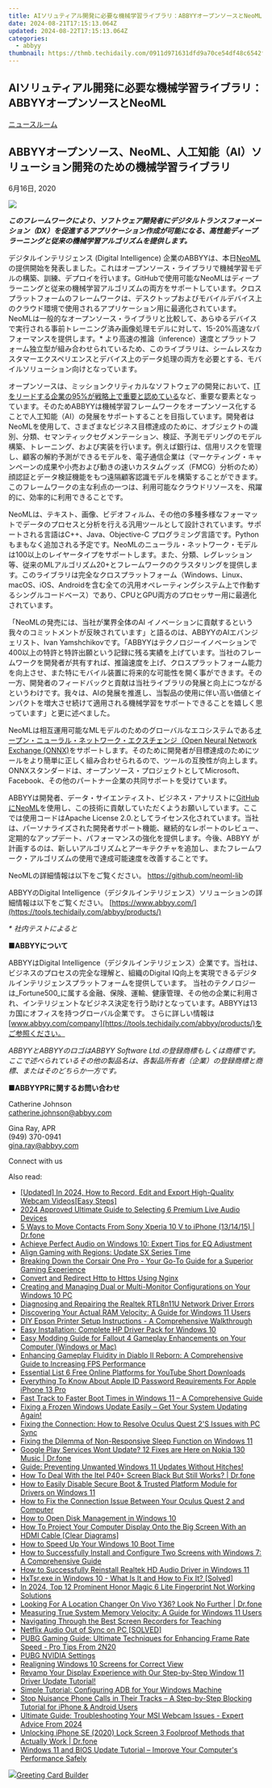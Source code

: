 ```yaml
---
title: AIソリュティアル開発に必要な機械学習ライブラリ：ABBYYオープンソースとNeoML
date: 2024-08-21T17:15:13.064Z
updated: 2024-08-22T17:15:13.064Z
categories:
  - abbyy
thumbnail: https://thmb.techidaily.com/0911d971631dfd9a70ce54df48c6542f0fb3a0ed015eda89c92fcb9372e4bb6e.jpg
---
```


## AIソリュティアル開発に必要な機械学習ライブラリ：ABBYYオープンソースとNeoML

[ニュースルーム](https://tools.techidaily.com/abbyy/products/)

## ABBYYオープンソース、NeoML、人工知能（AI）ソリューション開発のための機械学習ライブラリ

6月16日, 2020

![](https://content.abbyy.com/-/media/project/abbyy/abbyy/branchtemplates/shutterstock_1272462163_1296-x-729.jpg?h=729&iar=0&w=1296)

**_このフレームワークにより、ソフトウェア開発者にデジタルトランスフォーメーション（DX）を促進するアプリケーション作成が可能になる、高性能ディープラーニングと従来の機械学習アルゴリズムを提供します。_**

  
デジタルインテリジェンス (Digital Intelligence) 企業のABBYYは、本日[NeoML](https://github.com/neoml-lib "NeoML on Github")の提供開始を発表しました。これはオープンソース・ライブラリで機械学習モデルの構築、訓練、デプロイを行います。GitHubで使用可能なNeoMLはディープラーニングと従来の機械学習アルゴリズムの両方をサポートしています。クロスプラットフォームのフレームワークは、デスクトップおよびモバイルデバイス上のクラウド環境で使用されるアプリケーション用に最適化されています。NeoMLは一般的なオープンソース・ライブラリと比較して、あらゆるデバイスで実行される事前トレーニング済み画像処理モデルに対して、15-20%高速なパフォーマンスを提供します。\* より高速の推論（inference）速度とプラットフォーム独立型が組み合わせられているため、このライブラリは、シームレスなカスタマーエクスペリエンスとデバイス上のデータ処理の両方を必要とする、モバイルソリューション向けとなっています。

オープンソースは、ミッションクリティカルなソフトウェアの開発において、[ITをリードする企業の95%が戦略上で重要と認めている](https://www.redhat.com/en/enterprise-open-source-report/2020 "Enterprise Open Source Report 2020")など、重要な要素となっています。そのためABBYYは機械学習フレームワークをオープンソース化することで人工知能（AI）の発展をサポートすることを目指しています。開発者はNeoMLを使用して、さまざまなビジネス目標達成のために、オブジェクトの識別、分類、セマンティックセグメンテーション、検証、予測モデリングのモデル構築、トレーニング、および実装を行います。例えば銀行は、信用リスクを管理し、顧客の解約予測ができるモデルを、電子通信企業は（マーケティング・キャンペーンの成果や小売および動きの速いカスタムグッズ（FMCG）分析のため）顔認証とデータ検証機能をもつ遠隔顧客認識モデルを構築することができます。このフレームワークの主な利点の一つは、利用可能なクラウドリソースを、飛躍的に、効率的に利用できることです。

NeoMLは、テキスト、画像、ビデオフィルム、その他の多種多様なフォーマットでデータのプロセスと分析を行える汎用ツールとして設計されています。サポートされる言語は ​​C++、Java、Objective-C プログラミング言語です。Pythonもまもなく追加される予定です。NeoMLのニューラル・ネットワーク・モデルは100以上のレイヤータイプをサポートします。また、分類、レグレッション等、従来のMLアルゴリズム20+とフレームワークのクラスタリングを提供します。このライブラリは完全なクロスプラットフォーム（Windows、Linux、 macOS、iOS、Androidを含む全ての汎用オペレーティングシステム上で作動するシングルコードベース）であり、CPUとGPU両方のプロセッサー用に最適化されています。

「NeoMLの発売には、当社が業界全体のAI イノベーションに貢献するという我々のコミットメントが反映されています」と語るのは、ABBYYのAIエバンジェリスト、Ivan Yamshchikovです。「ABBYYはテクノロジーイノベーションで400以上の特許と特許出願という記録に残る実績を上げています。当社のフレームワークを開発者が共有すれば、推論速度を上げ、クロスプラットフォーム能力を向上させ、また特にモバイル装置に将来的な可能性を開く事ができます。その一方、開発者のフィードバックと貢献は当社ライブラリの発展と向上につながるというわけです。我々は、AIの発展を推進し、当製品の使用に伴い高い価値とインパクトを増大させ続けて適用される機械学習をサポートできることを嬉しく思っています」と更に述べました。

NeoMLは相互運用可能なMLモデルのためのグローバルなエコシステムである[オープン・ニューラル・ネットワーク・エクスチェンジ（Open Neural Network Exchange (ONNX)](https://onnx.ai/ "Open Neural Network Exchange")をサポートします。そのために開発者が目標達成のためにツールをより簡単に正しく組み合わせられるので、ツールの互換性が向上します。ONNXスタンダードは、オープンソース・プロジェクトとしてMicrosoft、Facebook、その他のパートナー企業の共同サポートを受けています。

ABBYYは開発者、データ・サイエンティスト、ビジネス・アナリストに[GitHubにNeoML](https://github.com/neoml-lib "NeoML on Github")を使用し、この技術に貢献していただくようお願いしています。ここでは使用コードはApache License 2.0.としてライセンス化されています。当社は、パーソナライズされた開発者サポート機能、継続的なレポートのレビュー、定期的なアップデート、パフォーマンスの強化を提供します。今後、ABBYY が計画するのは、新しいアルゴリズムとアーキテクチャを追加し、またフレームワーク・アルゴリズムの使用で達成可能速度を改善することです。

NeoMLの詳細情報は以下をご覧ください。 <https://github.com/neoml-lib>

ABBYYのDigital Intelligence（デジタルインテリジェンス）ソリューションの詳細情報は以下をご覧ください。 [https://www.abbyy.com/](https://tools.techidaily.com/abbyy/products/)

_\* 社内テストによると_

■**ABBYYについて**

ABBYYはDigital Intelligence（デジタルインテリジェンス）企業です。当社は、ビジネスのプロセスの完全な理解と、組織のDigital IQ向上を実現できるデジタルインテリジェンスプラットフォームを提供しています。 当社のテクノロジーは_Fortune500_に属する金融、保険、運輸、健康管理、その他の企業に利用され、インテリジェントなビジネス決定を行う助けとなっています。ABBYYは13カ国にオフィスを持つグローバル企業です。 さらに詳しい情報は[www.abbyy.com/company](https://tools.techidaily.com/abbyy/products/)をご参照ください。

_ABBYYとABBYYのロゴはABBYY Software Ltd.の登録商標もしくは商標です。ここで述べられているその他の製品名は、各製品所有者（企業）の登録商標と商標、またはそのどちらか一方です。_

■**ABBYYPRに関するお問い合わせ** 

Catherine Johnson  
[catherine.johnson@abbyy.com](https://tools.techidaily.com/abbyy/products/)

Gina Ray, APR  
(949) 370-0941  
[gina.ray@abbyy.com](https://tools.techidaily.com/abbyy/products/)

Connect with us

<ins class="adsbygoogle"
     style="display:block"
     data-ad-format="autorelaxed"
     data-ad-client="ca-pub-7571918770474297"
     data-ad-slot="1223367746"></ins>



<ins class="adsbygoogle"
     style="display:block"
     data-ad-client="ca-pub-7571918770474297"
     data-ad-slot="8358498916"
     data-ad-format="auto"
     data-full-width-responsive="true"></ins>

<span class="atpl-alsoreadstyle">Also read:</span>
<div><ul>
<li><a href="https://screen-video-capture.techidaily.com/updated-in-2024-how-to-record-edit-and-export-high-quality-webcam-videoseasy-steps/"><u>[Updated] In 2024, How to Record, Edit and Export High-Quality Webcam Videos[Easy Steps]</u></a></li>
<li><a href="https://some-approaches.techidaily.com/2024-approved-ultimate-guide-to-selecting-6-premium-live-audio-devices/"><u>2024 Approved  Ultimate Guide to Selecting 6 Premium Live Audio Devices</u></a></li>
<li><a href="https://blog-min.techidaily.com/5-ways-to-move-contacts-from-sony-xperia-10-v-to-iphone-131415-drfone-by-drfone-transfer-from-android-transfer-from-android/"><u>5 Ways to Move Contacts From Sony Xperia 10 V to iPhone (13/14/15) | Dr.fone</u></a></li>
<li><a href="https://techtrends.techidaily.com/achieve-perfect-audio-on-windows-10-expert-tips-for-eq-adjustment/"><u>Achieve Perfect Audio on Windows 10: Expert Tips for EQ Adjustment</u></a></li>
<li><a href="https://games-able.techidaily.com/align-gaming-with-regions-update-sx-series-time/"><u>Align Gaming with Regions: Update SX Series Time</u></a></li>
<li><a href="https://buynow-info.techidaily.com/breaking-down-the-corsair-one-pro-your-go-to-guide-for-a-superior-gaming-experience/"><u>Breaking Down the Corsair One Pro - Your Go-To Guide for a Superior Gaming Experience</u></a></li>
<li><a href="https://techtrends.techidaily.com/convert-and-redirect-http-to-https-using-nginx/"><u>Convert and Redirect Http to Https Using Nginx</u></a></li>
<li><a href="https://techtrends.techidaily.com/creating-and-managing-dual-or-multi-monitor-configurations-on-your-windows-10-pc/"><u>Creating and Managing Dual or Multi-Monitor Configurations on Your Windows 10 PC</u></a></li>
<li><a href="https://hardware-help.techidaily.com/diagnosing-and-repairing-the-realtek-rtl8n11u-network-driver-errors/"><u>Diagnosing and Repairing the Realtek RTL8n11U Network Driver Errors</u></a></li>
<li><a href="https://techtrends.techidaily.com/discovering-your-actual-ram-velocity-a-guide-for-windows-11-users/"><u>Discovering Your Actual RAM Velocity: A Guide for Windows 11 Users</u></a></li>
<li><a href="https://techtrends.techidaily.com/diy-epson-printer-setup-instructions-a-comprehensive-walkthrough/"><u>DIY Epson Printer Setup Instructions - A Comprehensive Walkthrough</u></a></li>
<li><a href="https://techtrends.techidaily.com/easy-installation-complete-hp-driver-pack-for-windows-10/"><u>Easy Installation: Complete HP Driver Pack for Windows 10</u></a></li>
<li><a href="https://techtrends.techidaily.com/easy-modding-guide-for-fallout-4-gameplay-enhancements-on-your-computer-windows-or-mac/"><u>Easy Modding Guide for Fallout 4 Gameplay Enhancements on Your Computer (Windows or Mac)</u></a></li>
<li><a href="https://techtrends.techidaily.com/enhancing-gameplay-fluidity-in-diablo-ii-reborn-a-comprehensive-guide-to-increasing-fps-performance/"><u>Enhancing Gameplay Fluidity in Diablo II Reborn: A Comprehensive Guide to Increasing FPS Performance</u></a></li>
<li><a href="https://youtube-videos.techidaily.com/essential-list-6-free-online-platforms-for-youtube-short-downloads/"><u>Essential List  6 Free Online Platforms for YouTube Short Downloads</u></a></li>
<li><a href="https://apple-account.techidaily.com/everything-to-know-about-apple-id-password-requirements-for-apple-iphone-13-pro-by-drfone-ios/"><u>Everything To Know About Apple ID Password Requirements For Apple iPhone 13 Pro</u></a></li>
<li><a href="https://techtrends.techidaily.com/fast-track-to-faster-boot-times-in-windows-11-a-comprehensive-guide/"><u>Fast Track to Faster Boot Times in Windows 11 – A Comprehensive Guide</u></a></li>
<li><a href="https://techtrends.techidaily.com/fixing-a-frozen-windows-update-easily-get-your-system-updating-again/"><u>Fixing a Frozen Windows Update Easily – Get Your System Updating Again!</u></a></li>
<li><a href="https://techtrends.techidaily.com/fixing-the-connection-how-to-resolve-oculus-quest-2s-issues-with-pc-sync/"><u>Fixing the Connection: How to Resolve Oculus Quest 2'S Issues with PC Sync</u></a></li>
<li><a href="https://techtrends.techidaily.com/fixing-the-dilemma-of-non-responsive-sleep-function-on-windows-11/"><u>Fixing the Dilemma of Non-Responsive Sleep Function on Windows 11</u></a></li>
<li><a href="https://howto.techidaily.com/google-play-services-wont-update-12-fixes-are-here-on-nokia-130-music-drfone-by-drfone-fix-android-problems-fix-android-problems/"><u>Google Play Services Wont Update? 12 Fixes are Here on Nokia 130 Music | Dr.fone</u></a></li>
<li><a href="https://techtrends.techidaily.com/guide-preventing-unwanted-windows-11-updates-without-hitches/"><u>Guide: Preventing Unwanted Windows 11 Updates Without Hitches!</u></a></li>
<li><a href="https://change-location.techidaily.com/how-to-deal-with-the-itel-p40plus-screen-black-but-still-works-drfone-by-drfone-fix-android-problems-fix-android-problems/"><u>How To Deal With the Itel P40+ Screen Black But Still Works? | Dr.fone</u></a></li>
<li><a href="https://techtrends.techidaily.com/how-to-easily-disable-secure-boot-and-trusted-platform-module-for-drivers-on-windows-11/"><u>How to Easily Disable Secure Boot & Trusted Platform Module for Drivers on Windows 11</u></a></li>
<li><a href="https://techtrends.techidaily.com/how-to-fix-the-connection-issue-between-your-oculus-quest-2-and-computer/"><u>How to Fix the Connection Issue Between Your Oculus Quest 2 and Computer</u></a></li>
<li><a href="https://techtrends.techidaily.com/how-to-open-disk-management-in-windows-10/"><u>How to Open Disk Management in Windows 10</u></a></li>
<li><a href="https://techtrends.techidaily.com/how-to-project-your-computer-display-onto-the-big-screen-with-an-hdmi-cable-clear-diagrams/"><u>How To Project Your Computer Display Onto the Big Screen With an HDMI Cable [Clear Diagrams]</u></a></li>
<li><a href="https://techtrends.techidaily.com/how-to-speed-up-your-windows-10-boot-time/"><u>How to Speed Up Your Windows 10 Boot Time</u></a></li>
<li><a href="https://techtrends.techidaily.com/how-to-successfully-install-and-configure-two-screens-with-windows-7-a-comprehensive-guide/"><u>How to Successfully Install and Configure Two Screens with Windows 7: A Comprehensive Guide</u></a></li>
<li><a href="https://techtrends.techidaily.com/how-to-successfully-reinstall-realtek-hd-audio-driver-in-windows-11/"><u>How to Successfully Reinstall Realtek HD Audio Driver in Windows 11</u></a></li>
<li><a href="https://techtrends.techidaily.com/hxtsrexe-in-windows-10-what-is-it-and-how-to-fix-it-solved/"><u>HxTsr.exe in Windows 10 - What Is It and How to Fix It? [Solved]</u></a></li>
<li><a href="https://unlock-android.techidaily.com/in-2024-top-12-prominent-honor-magic-6-lite-fingerprint-not-working-solutions-by-drfone-android/"><u>In 2024, Top 12 Prominent Honor Magic 6 Lite Fingerprint Not Working Solutions</u></a></li>
<li><a href="https://fake-location.techidaily.com/looking-for-a-location-changer-on-vivo-y36-look-no-further-drfone-by-drfone-virtual-android/"><u>Looking For A Location Changer On Vivo Y36? Look No Further | Dr.fone</u></a></li>
<li><a href="https://techtrends.techidaily.com/measuring-true-system-memory-velocity-a-guide-for-windows-11-users/"><u>Measuring True System Memory Velocity: A Guide for Windows 11 Users</u></a></li>
<li><a href="https://video-screen-grab.techidaily.com/navigating-through-the-best-screen-recorders-for-teaching/"><u>Navigating Through the Best Screen Recorders for Teaching</u></a></li>
<li><a href="https://techtrends.techidaily.com/netflix-audio-out-of-sync-on-pc-solved/"><u>Netflix Audio Out of Sync on PC [SOLVED]</u></a></li>
<li><a href="https://techtrends.techidaily.com/pubg-gaming-guide-ultimate-techniques-for-enhancing-frame-rate-speed-pro-tips-from-2n20/"><u>PUBG Gaming Guide: Ultimate Techniques for Enhancing Frame Rate Speed - Pro Tips From 2N20</u></a></li>
<li><a href="https://techtrends.techidaily.com/pubg-nvidia-settings/"><u>PUBG NVIDIA Settings</u></a></li>
<li><a href="https://network-issues.techidaily.com/realigning-windows-10-screens-for-correct-view/"><u>Realigning Windows 10 Screens for Correct View</u></a></li>
<li><a href="https://techtrends.techidaily.com/1723808228029-revamp-your-display-experience-with-our-step-by-step-window-11-driver-update-tutorial/"><u>Revamp Your Display Experience with Our Step-by-Step Window 11 Driver Update Tutorial!</u></a></li>
<li><a href="https://techtrends.techidaily.com/simple-tutorial-configuring-adb-for-your-windows-machine/"><u>Simple Tutorial: Configuring ADB for Your Windows Machine</u></a></li>
<li><a href="https://techtrends.techidaily.com/1723808316530-stop-nuisance-phone-calls-in-their-tracks-a-step-by-step-blocking-tutorial-for-iphone-and-android-users/"><u>Stop Nuisance Phone Calls in Their Tracks – A Step-by-Step Blocking Tutorial for iPhone & Android Users</u></a></li>
<li><a href="https://techtrends.techidaily.com/ultimate-guide-troubleshooting-your-msi-webcam-issues-expert-advice-from-2024/"><u>Ultimate Guide: Troubleshooting Your MSI Webcam Issues - Expert Advice From 2024</u></a></li>
<li><a href="https://iphone-unlock.techidaily.com/unlocking-iphone-se-2020-lock-screen-3-foolproof-methods-that-actually-work-drfone-by-drfone-ios/"><u>Unlocking iPhone SE (2020) Lock Screen 3 Foolproof Methods that Actually Work | Dr.fone</u></a></li>
<li><a href="https://techtrends.techidaily.com/windows-11-and-bios-update-tutorial-improve-your-computers-performance-safely/"><u>Windows 11 and BIOS Update Tutorial – Improve Your Computer's Performance Safely</u></a></li>
</ul></div>

<!-- affiliate ads begin -->
<a href="https://secure.2checkout.com/order/checkout.php?PRODS=2067133&QTY=1&AFFILIATE=108875&CART=1"><img src="https://www.pearlmountainsoft.com/n_img/product/gcb/banScrn.jpg" border="0">Greeting Card Builder</a>
<!-- affiliate ads end -->